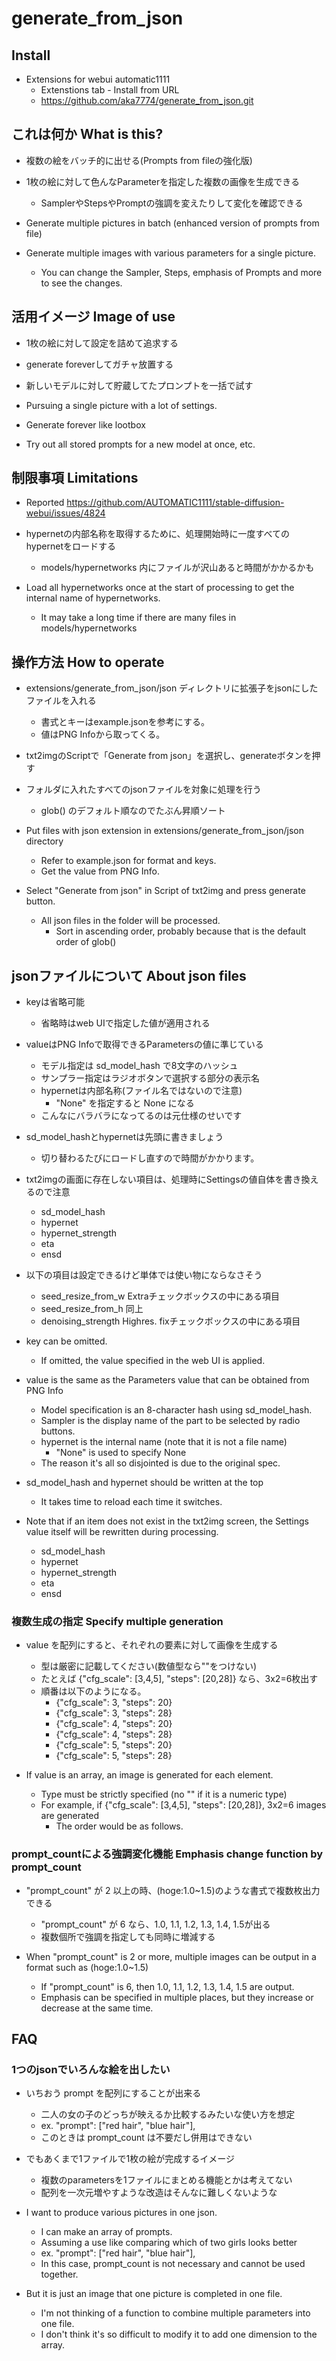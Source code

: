 # generate_from_json

## Install

- Extensions for webui automatic1111
  - Extenstions tab - Install from URL
  - https://github.com/aka7774/generate_from_json.git

## これは何か What is this?

- 複数の絵をバッチ的に出せる(Prompts from fileの強化版)
- 1枚の絵に対して色んなParameterを指定した複数の画像を生成できる
  - SamplerやStepsやPromptの強調を変えたりして変化を確認できる

- Generate multiple pictures in batch (enhanced version of prompts from file)
- Generate multiple images with various parameters for a single picture.
  - You can change the Sampler, Steps, emphasis of Prompts and more to see the changes.

## 活用イメージ Image of use

- 1枚の絵に対して設定を詰めて追求する
- generate foreverしてガチャ放置する
- 新しいモデルに対して貯蔵してたプロンプトを一括で試す

- Pursuing a single picture with a lot of settings.
- Generate forever like lootbox
- Try out all stored prompts for a new model at once, etc.


## 制限事項 Limitations

- Reported https://github.com/AUTOMATIC1111/stable-diffusion-webui/issues/4824

- hypernetの内部名称を取得するために、処理開始時に一度すべてのhypernetをロードする
  - models/hypernetworks 内にファイルが沢山あると時間がかかるかも
  
- Load all hypernetworks once at the start of processing to get the internal name of hypernetworks.
  - It may take a long time if there are many files in models/hypernetworks

## 操作方法 How to operate

- extensions/generate_from_json/json ディレクトリに拡張子をjsonにしたファイルを入れる
  - 書式とキーはexample.jsonを参考にする。
  - 値はPNG Infoから取ってくる。
- txt2imgのScriptで「Generate from json」を選択し、generateボタンを押す
- フォルダに入れたすべてのjsonファイルを対象に処理を行う
  - glob() のデフォルト順なのでたぶん昇順ソート

- Put files with json extension in extensions/generate_from_json/json directory
  - Refer to example.json for format and keys.
  - Get the value from PNG Info.
- Select "Generate from json" in Script of txt2img and press generate button.
  - All json files in the folder will be processed.
    - Sort in ascending order, probably because that is the default order of glob()

## jsonファイルについて About json files

- keyは省略可能
  - 省略時はweb UIで指定した値が適用される
- valueはPNG Infoで取得できるParametersの値に準じている
  - モデル指定は sd_model_hash で8文字のハッシュ
  - サンプラー指定はラジオボタンで選択する部分の表示名
  - hypernetは内部名称(ファイル名ではないので注意)
    - "None" を指定すると None になる
  - こんなにバラバラになってるのは元仕様のせいです
- sd_model_hashとhypernetは先頭に書きましょう
  - 切り替わるたびにロードし直すので時間がかかります。
- txt2imgの画面に存在しない項目は、処理時にSettingsの値自体を書き換えるので注意
  - sd_model_hash
  - hypernet
  - hypernet_strength
  - eta
  - ensd
- 以下の項目は設定できるけど単体では使い物にならなさそう
  - seed_resize_from_w Extraチェックボックスの中にある項目
  - seed_resize_from_h 同上
  - denoising_strength Highres. fixチェックボックスの中にある項目
  
- key can be omitted.
  - If omitted, the value specified in the web UI is applied.
- value is the same as the Parameters value that can be obtained from PNG Info
  - Model specification is an 8-character hash using sd_model_hash.
  - Sampler is the display name of the part to be selected by radio buttons.
  - hypernet is the internal name (note that it is not a file name)
    - "None" is used to specify None
  - The reason it's all so disjointed is due to the original spec.
- sd_model_hash and hypernet should be written at the top
  - It takes time to reload each time it switches.
- Note that if an item does not exist in the txt2img screen, the Settings value itself will be rewritten during processing.
  - sd_model_hash
  - hypernet
  - hypernet_strength
  - eta
  - ensd

### 複数生成の指定 Specify multiple generation

- value を配列にすると、それぞれの要素に対して画像を生成する
  - 型は厳密に記載してください(数値型なら""をつけない)
  - たとえば {"cfg_scale": [3,4,5], "steps": [20,28]} なら、3x2=6枚出す
  - 順番は以下のようになる。
    - {"cfg_scale": 3, "steps": 20}
    - {"cfg_scale": 3, "steps": 28}
    - {"cfg_scale": 4, "steps": 20}
    - {"cfg_scale": 4, "steps": 28}
    - {"cfg_scale": 5, "steps": 20}
    - {"cfg_scale": 5, "steps": 28}

- If value is an array, an image is generated for each element.
  - Type must be strictly specified (no "" if it is a numeric type)
  - For example, if {"cfg_scale": [3,4,5], "steps": [20,28]}, 3x2=6 images are generated
    - The order would be as follows.

### prompt_countによる強調変化機能 Emphasis change function by prompt_count

- "prompt_count" が 2 以上の時、(hoge:1.0~1.5)のような書式で複数枚出力できる
  - "prompt_count" が 6 なら、1.0, 1.1, 1.2, 1.3, 1.4, 1.5が出る
  - 複数個所で強調を指定しても同時に増減する

- When "prompt_count" is 2 or more, multiple images can be output in a format such as (hoge:1.0~1.5)
  - If "prompt_count" is 6, then 1.0, 1.1, 1.2, 1.3, 1.4, 1.5 are output.
  - Emphasis can be specified in multiple places, but they increase or decrease at the same time.

## FAQ

### 1つのjsonでいろんな絵を出したい

- いちおう prompt を配列にすることが出来る
  - 二人の女の子のどっちが映えるか比較するみたいな使い方を想定
  - ex. "prompt": ["red hair", "blue hair"],
  - このときは prompt_count は不要だし併用はできない
- でもあくまで1ファイルで1枚の絵が完成するイメージ
  - 複数のparametersを1ファイルにまとめる機能とかは考えてない
  - 配列を一次元増やすような改造はそんなに難しくないような
  
- I want to produce various pictures in one json.
  - I can make an array of prompts.
  - Assuming a use like comparing which of two girls looks better
  -  ex. "prompt": ["red hair", "blue hair"],
  - In this case, prompt_count is not necessary and cannot be used together.
- But it is just an image that one picture is completed in one file.
  - I'm not thinking of a function to combine multiple parameters into one file.
  - I don't think it's so difficult to modify it to add one dimension to the array.
